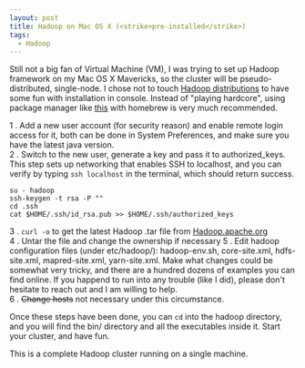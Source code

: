 ```yaml
---
layout: post
title: Hadoop on Mac OS X (<strike>pre-installed</strike>)
tags: 
  - Hadoop
---
```


Still not a big fan of Virtual Machine (VM), I was trying to set up Hadoop framework on my Mac OS X Mavericks, so the cluster will be pseudo-distributed, single-node. I chose not to touch [Hadoop distributions](http://bit.ly/1erBmDT) to have some fun with installation in console. Instead of "playing hardcore", using package manager like [this](http://bit.ly/1EuteHH) with homebrew is very much recommended.
 
1 . Add a new user account (for security reason) and enable remote login access for it, both can be done in System Preferences, and make sure you have the latest java version.  
2 . Switch to the new user, generate a key and pass it to authorized_keys. This step sets up networking that enables SSH to localhost, and you can verify by typing `ssh localhost` in the terminal, which should return success.

```shell
su - hadoop
ssh-keygen -t rsa -P ""
cd .ssh
cat $HOME/.ssh/id_rsa.pub >> $HOME/.ssh/authorized_keys

```

3 . `curl -o` to get the latest Hadoop .tar file from [Hadoop.apache.org](http://hadoop.apache.org/)  
4 . Untar the file and change the ownership if necessary
5 . Edit hadoop configuration files (under etc/hadoop/): hadoop-env.sh, core-site.xml, hdfs-site.xml, mapred-site.xml, yarn-site.xml. Make what changes could be somewhat very tricky, and there are a hundred dozens of examples you can find online. If you happend to run into any trouble (like I did), please don't hesitate to reach out and I am willing to help.  
6 . <strike>Change hosts</strike> not necessary under this circumstance.

Once these steps have been done, you can `cd` into the hadoop directory, and you will find the bin/ directory and all the executables inside it. Start your cluster, and have fun.

This is a complete Hadoop cluster running on a single machine.